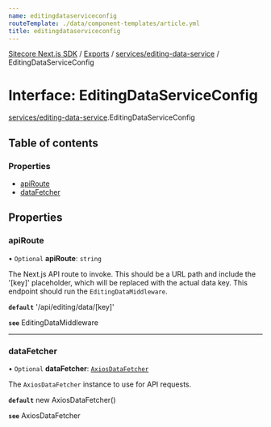 ```yaml
---
name: editingdataserviceconfig
routeTemplate: ./data/component-templates/article.yml
title: editingdataserviceconfig
---
```


[Sitecore Next.js SDK](/docs/nextjs/ref/) / [Exports](/docs/nextjs/ref/modules) / [services/editing-data-service](/docs/nextjs/ref/modules/services_editing_data_service) / EditingDataServiceConfig

# Interface: EditingDataServiceConfig

[services/editing-data-service](/docs/nextjs/ref/modules/services_editing_data_service).EditingDataServiceConfig

## Table of contents

### Properties

- [apiRoute](/docs/nextjs/ref/interfaces/services_editing_data_service/editingdataserviceconfig#apiroute)
- [dataFetcher](/docs/nextjs/ref/interfaces/services_editing_data_service/editingdataserviceconfig#datafetcher)

## Properties

### apiRoute

• `Optional` **apiRoute**: `string`

The Next.js API route to invoke.
This should be a URL path and include the '[key]' placeholder, which will be replaced with the actual data key.
This endpoint should run the `EditingDataMiddleware`.

**`default`** '/api/editing/data/[key]'

**`see`** EditingDataMiddleware

___

### dataFetcher

• `Optional` **dataFetcher**: [`AxiosDataFetcher`](/docs/nextjs/ref/classes/index/axiosdatafetcher)

The `AxiosDataFetcher` instance to use for API requests.

**`default`** new AxiosDataFetcher()

**`see`** AxiosDataFetcher
